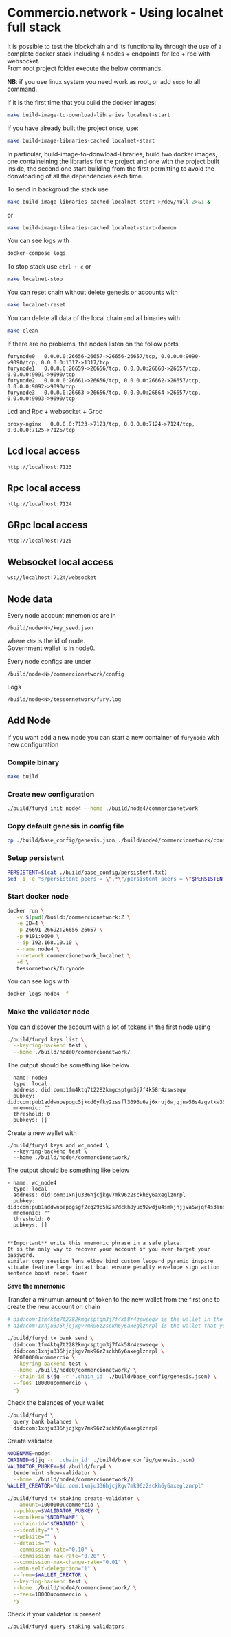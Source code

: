 # Commercio.network - Using localnet full stack

It is possible to test the blockchain and its functionality through the use of a complete docker stack including 4 nodes + endpoints for lcd + rpc with websocket.    
From root project folder execute the below commands.

**NB**: if you use linux system you need work as root, or add `sudo` to all command.

If it is the first time that you build the docker images:
```bash
make build-image-to-download-libraries localnet-start
```

If you have already built the project once, use:
```bash
make build-image-libraries-cached localnet-start
```

In particular, build-image-to-donwload-libraries, build two docker images, one containeining the libraries for the project and one with the project built inside, the second one start building from the first permitting to avoid the donwloading of all the dependencies each time.


To send in backgroud the stack use 

```bash
make build-image-libraries-cached localnet-start >/dev/null 2>&1 &
```

or 

```bash
make build-image-libraries-cached localnet-start-daemon
```

You can see logs with

```bash
docker-compose logs
```


To stop stack use `ctrl + c` or

```bash
make localnet-stop
```

You can reset chain without delete genesis or accounts with 

```bash
make localnet-reset
```

You can delete all data of the local chain and all binaries with

```bash
make clean
```


If there are no problems, the nodes listen on the follow ports

```
furynode0   0.0.0.0:26656-26657->26656-26657/tcp, 0.0.0.0:9090->9090/tcp, 0.0.0.0:1317->1317/tcp              
furynode1   0.0.0.0:26659->26656/tcp, 0.0.0.0:26660->26657/tcp, 0.0.0.0:9091->9090/tcp
furynode2   0.0.0.0:26661->26656/tcp, 0.0.0.0:26662->26657/tcp, 0.0.0.0:9092->9090/tcp   
furynode3   0.0.0.0:26663->26656/tcp, 0.0.0.0:26664->26657/tcp, 0.0.0.0:9093->9090/tcp
```

Lcd and Rpc + websocket + Grpc
```
proxy-nginx   0.0.0.0:7123->7123/tcp, 0.0.0.0:7124->7124/tcp, 0.0.0.0:7125->7125/tcp  
```

## Lcd local access

```
http://localhost:7123
```

## Rpc local access
```
http://localhost:7124
```

## GRpc local access
```
http://localhost:7125
```


## Websocket local access
```
ws://localhost:7124/websocket
```

## Node data

Every node account mnemonics are in 

```
/build/node<N>/key_seed.json
```

where `<N>` is the id of node.  
Government wallet is in node0.    

Every node configs are under 


```
/build/node<N>/commercionetwork/config
```

Logs

```
/build/node<N>/tessornetwork/fury.log
```

## Add Node

If you want add a new node you can start a new container of `furynode` with new configuration

### Compile binary


```bash
make build
```


### Create new configuration



```bash
./build/furyd init node4 --home ./build/node4/commercionetwork
```

### Copy default genesis in config file

```bash
cp ./build/base_config/genesis.json ./build/node4/commercionetwork/config/
```

### Setup persistent

```bash
PERSISTENT=$(cat ./build/base_config/persistent.txt)
sed -i -e "s/persistent_peers = \".*\"/persistent_peers = \"$PERSISTENT\"/g" ./build/node4/commercionetwork/config/config.toml
```

### Start docker node



```bash
docker run \
   -v $(pwd)/build:/commercionetwork:Z \
   -e ID=4 \
   -p 26691-26692:26656-26657 \
   -p 9191:9090 \
   --ip 192.168.10.10 \
   --name node4 \
   --network commercionetwork_localnet \
   -d \
   tessornetwork/furynode
```



You can see logs with

```bash
docker logs node4 -f
```


### Make the validator node

You can discover the account with a lot of tokens in the first node using

```bash
./build/furyd keys list \
  --keyring-backend test \
  --home ./build/node0/commercionetwork/
```

The output should be something like below

```
- name: node0
  type: local
  address: did:com:1fm4ktq7t2282kmgcsptgm3j7f4k58r4zswseqw
  pubkey: did:com:pub1addwnpepqgc5jkcd0yfky2zssfl3096u6aj6xruj6wjqjnw56s4zgvtkw358sw3qmn9
  mnemonic: ""
  threshold: 0
  pubkeys: []
```

Create a new wallet with

```
./build/furyd keys add wc_node4 \
  --keyring-backend test \
  --home ./build/node4/commercionetwork/
```

The output should be something like below

```
- name: wc_node4
  type: local
  address: did:com:1xnju336hjcjkgv7mk96z2sckh6y6axeglznrpl
  pubkey: did:com:pub1addwnpepqgsgf2cq29p5k2s7dckh8yuq92wdju4smkjhjjva5wjqf4s3ansty30h8k9
  mnemonic: ""
  threshold: 0
  pubkeys: []


**Important** write this mnemonic phrase in a safe place.
It is the only way to recover your account if you ever forget your password.
similar copy session lens elbow bind custom leopard pyramid inspire situate feature large intact boat ensure penalty envelope sign action sentence boost rebel tower
```
**Save the mnemonic**

Transfer a minumun amount of token to the new wallet from the first one to create the new account on chain

```bash
# did:com:1fm4ktq7t2282kmgcsptgm3j7f4k58r4zswseqw is the wallet in the first node with a lot of tokens
# did:com:1xnju336hjcjkgv7mk96z2sckh6y6axeglznrpl is the wallet that you created before

./build/furyd tx bank send \
  did:com:1fm4ktq7t2282kmgcsptgm3j7f4k58r4zswseqw \
  did:com:1xnju336hjcjkgv7mk96z2sckh6y6axeglznrpl \
  20000000ucommercio \
  --keyring-backend test \
  --home ./build/node0/commercionetwork/ \
  --chain-id $(jq -r '.chain_id' ./build/base_config/genesis.json) \
  --fees 10000ucommercio \
  -y
```

Check the balances of your wallet

```bash
./build/furyd \
  query bank balances \
  did:com:1xnju336hjcjkgv7mk96z2sckh6y6axeglznrpl
```

Create validator

```bash
NODENAME=node4
CHAINID=$(jq -r '.chain_id' ./build/base_config/genesis.json)
VALIDATOR_PUBKEY=$(./build/furyd \
  tendermint show-validator \
  --home ./build/node4/commercionetwork/)
WALLET_CREATOR="did:com:1xnju336hjcjkgv7mk96z2sckh6y6axeglznrpl"

./build/furyd tx staking create-validator \
  --amount=1000000ucommercio \
  --pubkey=$VALIDATOR_PUBKEY \
  --moniker="$NODENAME" \
  --chain-id="$CHAINID" \
  --identity="" \
  --website="" \
  --details="" \
  --commission-rate="0.10" \
  --commission-max-rate="0.20" \
  --commission-max-change-rate="0.01" \
  --min-self-delegation="1" \
  --from=$WALLET_CREATOR \
  --keyring-backend test \
  --home ./build/node4/commercionetwork/ \
  --fees=10000ucommercio \
  -y
```

Check if your validator is present

```bash
./build/furyd query staking validators
```